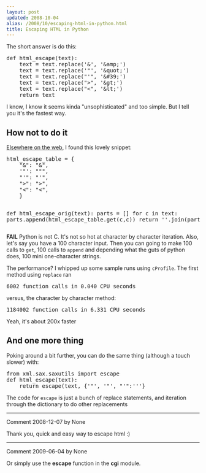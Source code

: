```yaml
---
layout: post
updated: 2008-10-04
alias: /2008/10/escaping-html-in-python.html
title: Escaping HTML in Python
---
```

<p>
The short answer is do this:
</p>

<pre>
def html_escape(text):
    text = text.replace('&amp;', '&amp;amp;')
    text = text.replace('"', '&amp;quot;')
    text = text.replace("'", '&amp;#39;')
    text = text.replace("&gt;", '&amp;gt;')
    text = text.replace("&lt;", '&amp;lt;')
    return text
</pre>

<p>
I know, I know it seems kinda "unsophisticated" and too simple.  But I tell you it's the fastest way.
</p>

<h2>How not to do it</h2>

<p><a href="http://wiki.python.org/moin/EscapingHtml">Elsewhere on the web</a>, I found this lovely snippet:
</p>
<pre>
html_escape_table = &#123;
    "&": "&amp;",
    '"': "&quot;",
    "'": "&#39;",
    ">": "&gt;",
    "<": "&lt;",
    &#125;

def html_escape_orig(text):
    parts = []
    for c in text:
        parts.append(html_escape_table.get(c,c))
    return ''.join(parts)
</pre>

<p><b>FAIL</b> Python is not C.  It's not so hot at character by character iteration.  Also, let's say you have a 100 character input.  Then you can going to make 100 calls to <code>get</code>, 100 calls to <code>append</code> and depending what the guts of python does, 100 mini one-character strings.
</p>

<p>The performance?  I whipped up some sample runs using <code>cProfile</code>.  The first method using <code>replace</code> ran
</p>
<pre>
6002 function calls in 0.040 CPU seconds
</pre>
<p>
versus, the character by character method:
</p>
<pre>
1184002 function calls in 6.331 CPU seconds
</pre>

<p>Yeah, it's about 200x faster</p>

<h2> And one more thing </h2>

<p>Poking around a bit further, you can do the same thing (although a touch slower) with:</p>

<pre>
from xml.sax.saxutils import escape
def html_escape(text):
    return escape(text, &#123;'"', '&quot;', "'":'&#39;'&#125;
</pre>

<p>The code for <code>escape</code> is just a bunch of replace statements, and iteration through the dictionary to do other replacements</p>

*****
Comment 2008-12-07 by None

Thank you, quick and easy way to escape html :)


*****
Comment 2009-06-04 by None

Or simply use the <b>escape</b> function in the <b>cgi</b> module.
